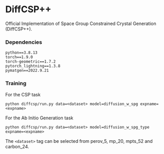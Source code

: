 # DiffCSP++

Official Implementation of Space Group Constrained Crystal Generation (DiffCSP++).

### Dependencies

```
python==3.8.13
torch==1.9.0
torch-geometric==1.7.2
pytorch_lightning==1.3.8
pymatgen==2022.9.21
```

### Training

For the CSP task

```
python diffcsp/run.py data=<dataset> model=diffusion_w_spg expname=<expname>
```

For the Ab Initio Generation task

```
python diffcsp/run.py data=<dataset> model=diffusion_w_spg_type expname=<expname>
```

The ``<dataset>`` tag can be selected from perov_5, mp_20, mpts_52 and carbon_24.
